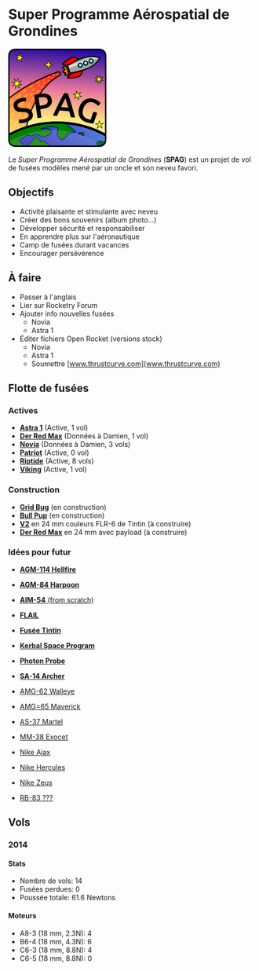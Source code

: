 # Super Programme Aérospatial de Grondines

![Super logo du SPAG!](logo/logo_spag_v03_small.png)

Le *Super Programme Aérospatial de Grondines* (**SPAG**) est un projet de vol
de fusées modèles mené par un oncle et son neveu favori.

## Objectifs

- Activité plaisante et stimulante avec neveu
- Créer des bons souvenirs (album photo...)
- Développer sécurité et responsabiliser
- En apprendre plus sur l'aéronautique
- Camp de fusées durant vacances
- Encourager persévérence

## À faire

- Passer à l'anglais
- Lier sur Rocketry Forum
- Ajouter info nouvelles fusées
  - Novia
  - Astra 1
- Éditer fichiers Open Rocket (versions stock)
  - Novia
  - Astra 1
  - Soumettre [www.thrustcurve.com](www.thrustcurve.com)

## Flotte de fusées

### Actives

- [**Astra 1**](rockets/astra_1/astra_1.md) (Active, 1 vol)
- [**Der Red Max**](rockets/der_red_max/der_red_max.md) (Données à Damien, 1 vol)
- [**Novia**](rockets/novia/novia.md) (Données à Damien, 3 vols)
- [**Patriot**](rockets/patriot/patriot.md) (Active, 0 vol)
- [**Riptide**](rockets/riptide/riptide.md) (Active, 8 vols)
- [**Viking**](rockets/viking/viking.md) (Active, 1 vol)

### Construction

- [**Grid Bug**](rockets/grid_bug/grid_bug.md) (en construction)
- [**Bull Pup**](rockets/bull_pup/bull_pup.md) (en construction)
- [**V2**](http://www.estesrockets.com/rockets/kits/skill-3/003228-v2-semi-scale-model) en 24 mm couleurs FLR-6 de Tintin (à construire)
- [**Der Red Max**](http://www.estesrockets.com/der-red-maxtm) en 24 mm avec payload (à construire)

### Idées pour futur

- [**AGM-114 Hellfire**](http://www.the-launch-pad.com/#!hellfire/c14ur)
- [**AGM-84 Harpoon**](http://www.allrocketengines.ca/Rockets/Harpoon-AGM)
- [**AIM-54** (from scratch)](http://www.the-launch-pad.com/#!blank/c7bg)
- [**FLAIL**](http://www.the-launch-pad.com/#!blank/c1j13)
- [**Fusée Tintin**](http://en.wikipedia.org/wiki/Explorers_on_the_Moon)
- [**Kerbal Space Program**](https://kerbalspaceprogram.com/)
- [**Photon Probe**](http://www.allrocketengines.ca/Rockets/Photon-Probe)
- [**SA-14 Archer**](http://www.jcrocket.com/sa14archer.shtml)

- [AMG-62 Walleye]()
- [AMG=65 Maverick]()
- [AS-37 Martel]()
- [MM-38 Exocet]()
- [Nike Ajax]()
- [Nike Hercules]()
- [Nike Zeus]()
- [RB-83 ???]()

## Vols

### 2014

#### Stats

- Nombre de vols: 14
- Fusées perdues: 0
- Poussée totale: 61.6 Newtons

#### Moteurs

- A8-3 (18 mm, 2.3N): 4
- B6-4 (18 mm, 4.3N): 6
- C6-3 (18 mm, 8.8N): 4
- C6-5 (18 mm, 8.8N): 0

